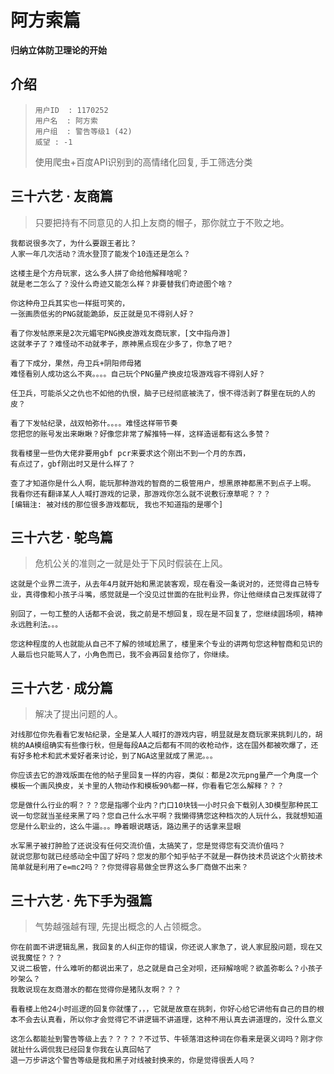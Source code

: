 # 阿方索篇
**归纳立体防卫理论的开始** 

## 介绍
> ```
> 用户ID  : 1170252
> 用户名  : 阿方索
> 用户组  : 警告等级1 (42)
> 威望 : -1
> ```
>
> 使用爬虫+百度API识别到的高情绪化回复, 手工筛选分类


## 三十六艺 · 友商篇

> 只要把持有不同意见的人扣上友商的帽子，那你就立于不败之地。


```
我都说很多次了，为什么要跟王者比？
人家一年几次活动？流水登顶了能发个10连还是怎么？
```

```
这楼主是个方舟玩家，这么多人拼了命给他解释啥呢？
就是老二怎么了？没什么奇迹又能怎么样？非要替我们奇迹图个啥？
```

```
你这种舟卫兵其实也一样挺可笑的，
一张画质低劣的PNG就能跪舔，反正就是见不得别人好？
```

```
看了你发帖原来是2次元媚宅PNG换皮游戏友商玩家，[文中指舟游]
这就孝子了？难怪动不动就孝子，原神黑点现在少多了，你急了吧？ 
```

```
看了下成分，果然，舟卫兵+阴阳师母猪
难怪看别人成功这么不爽。。。。自己玩个PNG量产换皮垃圾游戏容不得别人好？
```

```
任卫兵，可能杀父之仇也不如他的仇恨，脑子已经彻底被洗了，恨不得活剥了群里在玩的人的皮？
```

```
看了下发帖纪录，战双帕弥什。。。。难怪这样带节奏
您把您的账号发出来瞅瞅？好像您非常了解推特一样，这样造谣都有这么多赞？
```

```
我看楼里一些伪大佬非要用gbf pcr来要求这个刚出不到一个月的东西，
有点过了，gbf刚出时又是什么样了？
```

```
查了才知道你是什么人啊，能玩那种游戏的智商的二极管用户，想黑原神都黑不到点子上啊。
我看你还有翻译某人人喊打游戏的记录，那游戏你怎么就不说敷衍潦草呢？？？
[编辑注: 被对线的那位很多游戏都玩, 我也不知道指的是哪个]
```


## 三十六艺 · 鸵鸟篇

> 危机公关的准则之一就是处于下风时假装在上风。


```
这就是个业界二流子，从去年4月就开始和黑泥装客观，现在看没一条说对的，还觉得自己特专业，真得像和小孩子斗嘴，感觉就是一个没见过世面的在批判业界，你让他继续自己发挥就得了
```

```
别回了，一句工整的人话都不会说，我之前是不想回复，现在是不回复了，您继续圆场呗，精神永远胜利法。。。
```

```
您这种程度的人也就能从自己不了解的领域尬黑了，楼里来个专业的讲两句您这种智商和见识的人最后也只能骂人了，小角色而已，我不会再回复给你了，你继续。
```



## 三十六艺 · 成分篇

> 解决了提出问题的人。


```
对线那位你先看看它发帖纪录，全是某人人喊打的游戏内容，明显就是友商玩家来挑刺儿的，胡桃的AA模组确实有些像行秋，但是每段AA之后都有不同的收枪动作，这在国外都被吹爆了，还有好多枪术和武术爱好者来讨论，到了NGA这里就成了黑泥。。。

你应该去它的游戏版面在他的帖子里回复一样的内容，类似：都是2次元png量产一个角度一个模板一个画风换皮，关卡里的人物动作和模板90%都一样，你看看它怎么解释？？？
```

```
您是做什么行业的啊？？？您是指哪个业内？门口10块钱一小时只会下载别人3D模型那种民工说一句您就当圣经来黑了吗？您自己什么水平啊？我懒得猜您这种档次的人玩什么，我就想知道您是什么职业的，这么牛逼。。。睁着眼说瞎话，路边黑子的话拿来显眼
```

```
水军黑子被打肿脸了还说没有任何交流价值，太搞笑了，您是觉得您有交流价值吗？
就说您那句就已经感动全中国了好吗？您发的那个知乎帖子不就是一群伪技术员说这个火箭技术简单就是利用了e=mc2吗？？你觉得容易做全世界这么多厂商做不出来？
```





## 三十六艺 · 先下手为强篇

> 气势越强越有理, 先提出概念的人占领概念。


```
你在前面不讲逻辑乱黑，我回复的人纠正你的错误，你还说人家急了，说人家屁股问题，现在又说我魔怔？？？
又说二极管，什么难听的都说出来了，总之就是自己全对呗，还辩解啥呢？欲盖弥彰么？小孩子吵架么？
我敢说现在友商潜水的都在觉得你是猪队友啊？？？
```

```
看看楼上他24小时巡逻的回复你就懂了，，，它就是故意在挑刺，你好心给它讲他有自己的目的根本不会去认真看，所以你才会觉得它不讲逻辑不讲道理，这种不用认真去讲道理的，没什么意义
```

```
这怎么都能扯到警告等级上去？？？？？不过节、牛顿落泪这种词在你看来是褒义词吗？刚才你就扯什么调侃我已经回复你我在认真回帖了
退一万步讲这个警告等级是我和黑子对线被封换来的，你是觉得很丢人吗？
```

